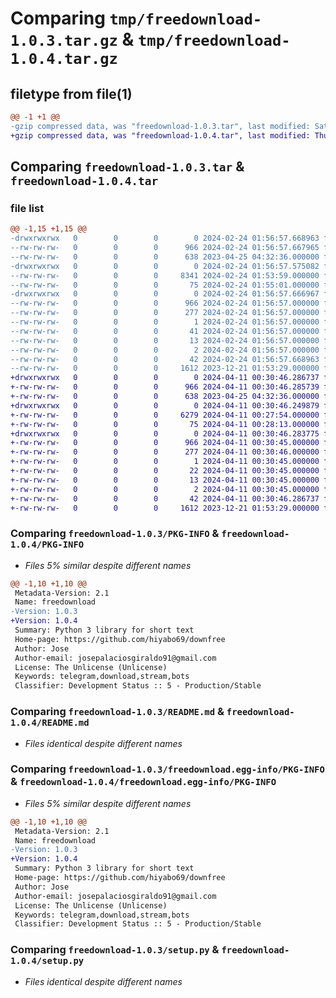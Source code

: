 # Comparing `tmp/freedownload-1.0.3.tar.gz` & `tmp/freedownload-1.0.4.tar.gz`

## filetype from file(1)

```diff
@@ -1 +1 @@
-gzip compressed data, was "freedownload-1.0.3.tar", last modified: Sat Feb 24 01:56:57 2024, max compression
+gzip compressed data, was "freedownload-1.0.4.tar", last modified: Thu Apr 11 00:30:46 2024, max compression
```

## Comparing `freedownload-1.0.3.tar` & `freedownload-1.0.4.tar`

### file list

```diff
@@ -1,15 +1,15 @@
-drwxrwxrwx   0        0        0        0 2024-02-24 01:56:57.668963 freedownload-1.0.3/
--rw-rw-rw-   0        0        0      966 2024-02-24 01:56:57.667965 freedownload-1.0.3/PKG-INFO
--rw-rw-rw-   0        0        0      638 2023-04-25 04:32:36.000000 freedownload-1.0.3/README.md
-drwxrwxrwx   0        0        0        0 2024-02-24 01:56:57.575082 freedownload-1.0.3/freedownload/
--rw-rw-rw-   0        0        0     8341 2024-02-24 01:53:59.000000 freedownload-1.0.3/freedownload/__init__.py
--rw-rw-rw-   0        0        0       75 2024-02-24 01:55:01.000000 freedownload-1.0.3/freedownload/version.py
-drwxrwxrwx   0        0        0        0 2024-02-24 01:56:57.666967 freedownload-1.0.3/freedownload.egg-info/
--rw-rw-rw-   0        0        0      966 2024-02-24 01:56:57.000000 freedownload-1.0.3/freedownload.egg-info/PKG-INFO
--rw-rw-rw-   0        0        0      277 2024-02-24 01:56:57.000000 freedownload-1.0.3/freedownload.egg-info/SOURCES.txt
--rw-rw-rw-   0        0        0        1 2024-02-24 01:56:57.000000 freedownload-1.0.3/freedownload.egg-info/dependency_links.txt
--rw-rw-rw-   0        0        0       41 2024-02-24 01:56:57.000000 freedownload-1.0.3/freedownload.egg-info/requires.txt
--rw-rw-rw-   0        0        0       13 2024-02-24 01:56:57.000000 freedownload-1.0.3/freedownload.egg-info/top_level.txt
--rw-rw-rw-   0        0        0        2 2024-02-24 01:56:57.000000 freedownload-1.0.3/freedownload.egg-info/zip-safe
--rw-rw-rw-   0        0        0       42 2024-02-24 01:56:57.668963 freedownload-1.0.3/setup.cfg
--rw-rw-rw-   0        0        0     1612 2023-12-21 01:53:29.000000 freedownload-1.0.3/setup.py
+drwxrwxrwx   0        0        0        0 2024-04-11 00:30:46.286737 freedownload-1.0.4/
+-rw-rw-rw-   0        0        0      966 2024-04-11 00:30:46.285739 freedownload-1.0.4/PKG-INFO
+-rw-rw-rw-   0        0        0      638 2023-04-25 04:32:36.000000 freedownload-1.0.4/README.md
+drwxrwxrwx   0        0        0        0 2024-04-11 00:30:46.249879 freedownload-1.0.4/freedownload/
+-rw-rw-rw-   0        0        0     6279 2024-04-11 00:27:54.000000 freedownload-1.0.4/freedownload/__init__.py
+-rw-rw-rw-   0        0        0       75 2024-04-11 00:28:13.000000 freedownload-1.0.4/freedownload/version.py
+drwxrwxrwx   0        0        0        0 2024-04-11 00:30:46.283775 freedownload-1.0.4/freedownload.egg-info/
+-rw-rw-rw-   0        0        0      966 2024-04-11 00:30:45.000000 freedownload-1.0.4/freedownload.egg-info/PKG-INFO
+-rw-rw-rw-   0        0        0      277 2024-04-11 00:30:46.000000 freedownload-1.0.4/freedownload.egg-info/SOURCES.txt
+-rw-rw-rw-   0        0        0        1 2024-04-11 00:30:45.000000 freedownload-1.0.4/freedownload.egg-info/dependency_links.txt
+-rw-rw-rw-   0        0        0       22 2024-04-11 00:30:45.000000 freedownload-1.0.4/freedownload.egg-info/requires.txt
+-rw-rw-rw-   0        0        0       13 2024-04-11 00:30:45.000000 freedownload-1.0.4/freedownload.egg-info/top_level.txt
+-rw-rw-rw-   0        0        0        2 2024-04-11 00:30:45.000000 freedownload-1.0.4/freedownload.egg-info/zip-safe
+-rw-rw-rw-   0        0        0       42 2024-04-11 00:30:46.286737 freedownload-1.0.4/setup.cfg
+-rw-rw-rw-   0        0        0     1612 2023-12-21 01:53:29.000000 freedownload-1.0.4/setup.py
```

### Comparing `freedownload-1.0.3/PKG-INFO` & `freedownload-1.0.4/PKG-INFO`

 * *Files 5% similar despite different names*

```diff
@@ -1,10 +1,10 @@
 Metadata-Version: 2.1
 Name: freedownload
-Version: 1.0.3
+Version: 1.0.4
 Summary: Python 3 library for short text
 Home-page: https://github.com/hiyabo69/downfree
 Author: Jose
 Author-email: josepalaciosgiraldo91@gmail.com
 License: The Unlicense (Unlicense)
 Keywords: telegram,download,stream,bots
 Classifier: Development Status :: 5 - Production/Stable
```

### Comparing `freedownload-1.0.3/README.md` & `freedownload-1.0.4/README.md`

 * *Files identical despite different names*

### Comparing `freedownload-1.0.3/freedownload.egg-info/PKG-INFO` & `freedownload-1.0.4/freedownload.egg-info/PKG-INFO`

 * *Files 5% similar despite different names*

```diff
@@ -1,10 +1,10 @@
 Metadata-Version: 2.1
 Name: freedownload
-Version: 1.0.3
+Version: 1.0.4
 Summary: Python 3 library for short text
 Home-page: https://github.com/hiyabo69/downfree
 Author: Jose
 Author-email: josepalaciosgiraldo91@gmail.com
 License: The Unlicense (Unlicense)
 Keywords: telegram,download,stream,bots
 Classifier: Development Status :: 5 - Production/Stable
```

### Comparing `freedownload-1.0.3/setup.py` & `freedownload-1.0.4/setup.py`

 * *Files identical despite different names*

